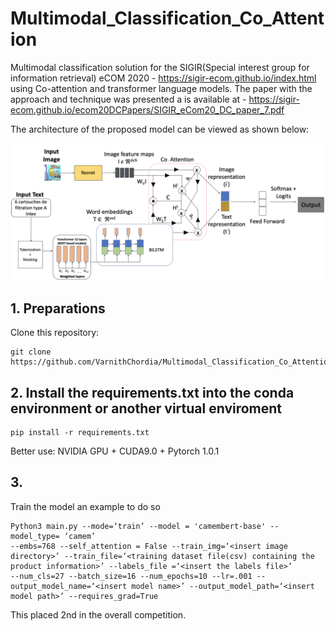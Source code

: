 # Multimodal_Classification_Co_Attention
Multimodal classification solution for the SIGIR(Special interest group for information retrieval) eCOM 2020 - https://sigir-ecom.github.io/index.html    using Co-attention and transformer language models. The paper with the approach and technique was presented a is available at -  https://sigir-ecom.github.io/ecom20DCPapers/SIGIR_eCom20_DC_paper_7.pdf

The architecture of the proposed model can be viewed as shown below:

![SIGIR_ARCHITECTURE](https://github.com/VarnithChordia/Multimodal_Classification_Co_Attention/blob/master/Architecture_3.png)




## 1. Preparations

Clone this repository:

```
git clone https://github.com/VarnithChordia/Multimodal_Classification_Co_Attention.git
```

## 2. Install the requirements.txt into the conda environment or another virtual enviroment

```
pip install -r requirements.txt
```

Better use: NVIDIA GPU + CUDA9.0 + Pytorch 1.0.1


## 3.
Train the model an example to do so 

```
Python3 main.py --mode=‘train’ --model = 'camembert-base' --model_type= ‘camem’
--embs=768 --self_attention = False --train_img=‘<insert image directory>’ --train_file=‘<training dataset file(csv) containing the product information>’ --labels_file =‘<insert the labels file>’
--num_cls=27 --batch_size=16 --num_epochs=10 --lr=.001 --output_model_name=‘<insert model name>’ --output_model_path=‘<insert model path>’ --requires_grad=True
```


This placed 2nd in the overall competition.

